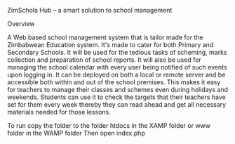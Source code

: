 ZimSchola Hub – a smart solution to school management

Overview

A Web based school management system that is tailor made for the Zimbabwean Education system. It's made to cater for both Primary and Secondary Schools. It will be used for the tedious tasks of scheming, marks collection and preparation of school reports. It will also be used for managing the school calendar with every user being notified of such events upon logging in.
It can be deployed on both a local or remote server and be accessible both within and out of the school premises. This makes it easy for teachers to manage their classes and schemes even during holidays and weekends. Students can use it to check the targets that their teachers have set for them every week thereby they can read ahead and get all necessary materials needed for those lessons.

To run copy the folder to the folder htdocs in the XAMP folder or www folder in the WAMP folder
Then open index.php
